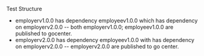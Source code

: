 Test Structure 
- employerv1.0.0 has dependency employeev1.0.0 which has dependency on employerv2.0.0
-- both employerv1.0.0; employeev1.0.0 are published to gocenter. 
- employerv2.0.0 has dependency employeev1.0.0 with has dependency on employerv2.0.0
-- employerv2.0.0 are published to go center. 



